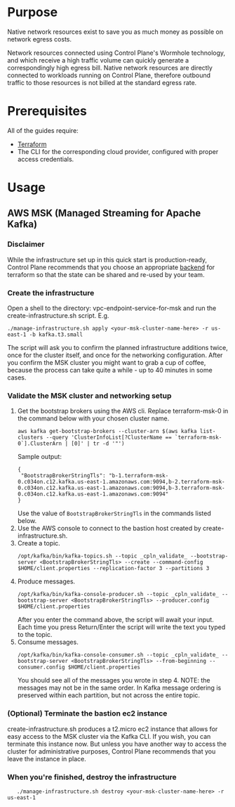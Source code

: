 ﻿# Purpose #
Native network resources exist to save you as much money as possible on network 
egress costs.

Network resources connected using Control Plane's Wormhole technology, and which
receive a high traffic volume can quickly generate a correspondingly high egress bill.
Native network resources are directly connected to workloads running on Control Plane,
therefore outbound traffic to those resources is not billed at the standard egress 
rate.

# Prerequisites #
All of the guides require:
* [Terraform](https://www.terraform.io/downloads)
* The CLI for the corresponding cloud provider, configured with proper access
  credentials.

# Usage #
## AWS MSK (Managed Streaming for Apache Kafka) ##
### Disclaimer ###
While the infrastructure set up in this quick start is production-ready, Control Plane
recommends that you choose an appropriate [backend](terraform.io/language/settings/backends)
for terraform so that the state can be shared and re-used by your team.

### Create the infrastructure
Open a shell to the directory: vpc-endpoint-service-for-msk and run the 
create-infrastructure.sh script. E.g. 

```shell
./manage-infrastructure.sh apply <your-msk-cluster-name-here> -r us-east-1 -b kafka.t3.small
```

The script will ask you to confirm the planned infrastructure additions twice, once for
the cluster itself, and once for the networking configuration. After you confirm the 
MSK cluster you might want to grab a cup of coffee, because the process
can take quite a while - up to 40 minutes in some cases.

### Validate the MSK cluster and networking setup
1. Get the bootstrap brokers using the AWS cli. Replace terraform-msk-0 in the command below with your chosen cluster
   name. 
   ```shell
   aws kafka get-bootstrap-brokers --cluster-arn $(aws kafka list-clusters --query 'ClusterInfoList[?ClusterName == `terraform-msk-0`].ClusterArn | [0]' | tr -d '"')
   ``` 
   Sample output: 
   ```shell
   {
    "BootstrapBrokerStringTls": "b-1.terraform-msk-0.c034on.c12.kafka.us-east-1.amazonaws.com:9094,b-2.terraform-msk-0.c034on.c12.kafka.us-east-1.amazonaws.com:9094,b-3.terraform-msk-0.c034on.c12.kafka.us-east-1.amazonaws.com:9094"
   }
   ```
   Use the value of ```BootstrapBrokerStringTls``` in the commands listed below. 
2. Use the AWS console to connect to the bastion host created by
   create-infrastructure.sh.
3. Create a topic.
   ```shell
   /opt/kafka/bin/kafka-topics.sh --topic _cpln_validate_ --bootstrap-server <BootstrapBrokerStringTls> --create --command-config $HOME/client.properties --replication-factor 3 --partitions 3  
   ```
4. Produce messages.
   ```shell
   /opt/kafka/bin/kafka-console-producer.sh --topic _cpln_validate_ --bootstrap-server <BootstrapBrokerStringTls> --producer.config $HOME/client.properties 
   ```
   After you enter the command above, the script will await your input. Each time you press Return/Enter the script
   will write the text you typed to the topic.
5. Consume messages.
   ```shell
   /opt/kafka/bin/kafka-console-consumer.sh --topic _cpln_validate_ --bootstrap-server <BootstrapBrokerStringTls> --from-beginning --consumer.config $HOME/client.properties 
   ```
   You should see all of the messages you wrote in step 4. NOTE: the messages may not be in the same order. In Kafka
   message ordering is preserved within each partition, but not across the entire topic.

### (Optional) Terminate the bastion ec2 instance
create-infrastructure.sh produces a t2.micro ec2 instance that allows for easy access
to the MSK cluster via the Kafka CLI. If you wish, you can terminate this instance now.
But unless you have another way to access the cluster for administrative purposes,
Control Plane recommends that you leave the instance in place.

### When you're finished, destroy the infrastructure
```shell
   ./manage-infrastructure.sh destroy <your-msk-cluster-name-here> -r us-east-1
```